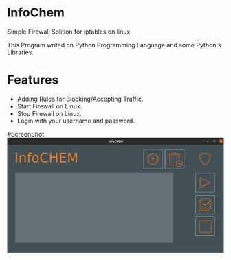 # InfoChem

Simple Firewall Solition for iptables on linux

This Program writed on Python Programming Language and some Python's Libraries.

# Features

 - Adding Rules for Blocking/Accepting Traffic.
 - Start Firewall on Linux.
 - Stop Firewall on Linux.
 - Login with your username and password.

#ScreenShot
![Screenshot](https://github.com/WesternCaspianUniversity/InfoCHEM/blob/main/screen.png)

